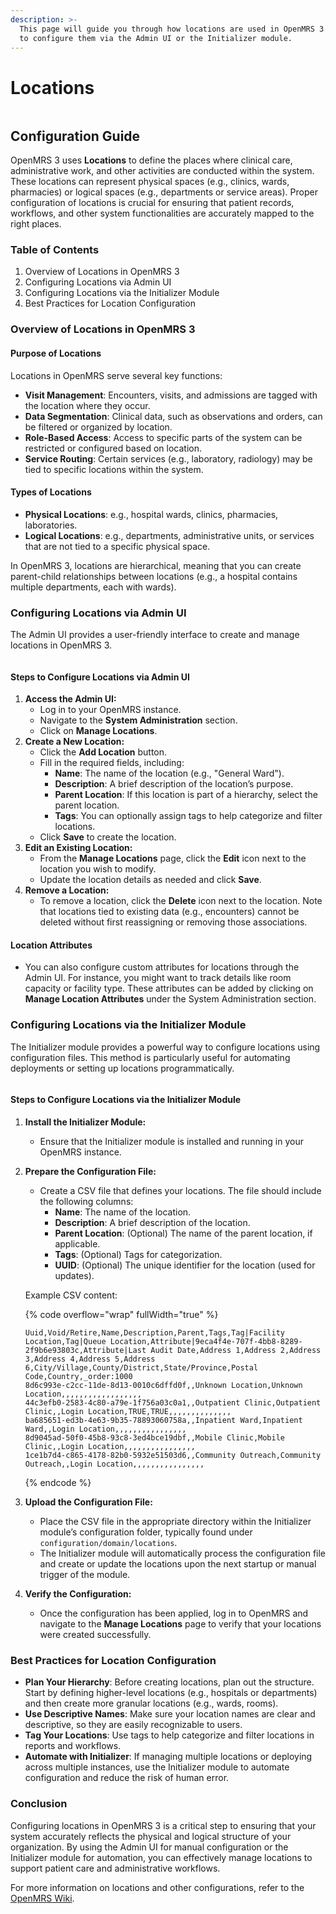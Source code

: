 ```yaml
---
description: >-
  This page will guide you through how locations are used in OpenMRS 3 and how
  to configure them via the Admin UI or the Initializer module.
---
```


# Locations

<div data-full-width="true">

<figure><img src="../../.gitbook/assets/Screenshot 2024-08-16 at 9.47.37 AM (1).png" alt=""><figcaption></figcaption></figure>

</div>

## Configuration Guide

OpenMRS 3 uses **Locations** to define the places where clinical care, administrative work, and other activities are conducted within the system. These locations can represent physical spaces (e.g., clinics, wards, pharmacies) or logical spaces (e.g., departments or service areas). Proper configuration of locations is crucial for ensuring that patient records, workflows, and other system functionalities are accurately mapped to the right places.



### Table of Contents

1. Overview of Locations in OpenMRS 3
2. Configuring Locations via Admin UI
3. Configuring Locations via the Initializer Module
4. Best Practices for Location Configuration

### Overview of Locations in OpenMRS 3

#### Purpose of Locations

Locations in OpenMRS serve several key functions:

* **Visit Management**: Encounters, visits, and admissions are tagged with the location where they occur.
* **Data Segmentation**: Clinical data, such as observations and orders, can be filtered or organized by location.
* **Role-Based Access**: Access to specific parts of the system can be restricted or configured based on location.
* **Service Routing**: Certain services (e.g., laboratory, radiology) may be tied to specific locations within the system.

#### Types of Locations

* **Physical Locations**: e.g., hospital wards, clinics, pharmacies, laboratories.
* **Logical Locations**: e.g., departments, administrative units, or services that are not tied to a specific physical space.

In OpenMRS 3, locations are hierarchical, meaning that you can create parent-child relationships between locations (e.g., a hospital contains multiple departments, each with wards).

### Configuring Locations via Admin UI

The Admin UI provides a user-friendly interface to create and manage locations in OpenMRS 3.

<div data-full-width="true">

<figure><img src="../../.gitbook/assets/Screenshot 2024-08-16 at 9.55.27 AM.png" alt=""><figcaption></figcaption></figure>

</div>

#### Steps to Configure Locations via Admin UI

1. **Access the Admin UI:**
   * Log in to your OpenMRS instance.
   * Navigate to the **System Administration** section.
   * Click on **Manage Locations**.
2. **Create a New Location:**
   * Click the **Add Location** button.
   * Fill in the required fields, including:
     * **Name**: The name of the location (e.g., "General Ward").
     * **Description**: A brief description of the location’s purpose.
     * **Parent Location**: If this location is part of a hierarchy, select the parent location.
     * **Tags**: You can optionally assign tags to help categorize and filter locations.
   * Click **Save** to create the location.
3. **Edit an Existing Location:**
   * From the **Manage Locations** page, click the **Edit** icon next to the location you wish to modify.
   * Update the location details as needed and click **Save**.
4. **Remove a Location:**
   * To remove a location, click the **Delete** icon next to the location. Note that locations tied to existing data (e.g., encounters) cannot be deleted without first reassigning or removing those associations.

#### Location Attributes

* You can also configure custom attributes for locations through the Admin UI. For instance, you might want to track details like room capacity or facility type. These attributes can be added by clicking on **Manage Location Attributes** under the System Administration section.

### Configuring Locations via the Initializer Module

The Initializer module provides a powerful way to configure locations using configuration files. This method is particularly useful for automating deployments or setting up locations programmatically.

<div data-full-width="true">

<figure><img src="../../.gitbook/assets/Screenshot 2024-08-16 at 10.07.17 AM.png" alt=""><figcaption></figcaption></figure>

</div>

#### Steps to Configure Locations via the Initializer Module

1. **Install the Initializer Module:**
   * Ensure that the Initializer module is installed and running in your OpenMRS instance.
2.  **Prepare the Configuration File:**

    * Create a CSV file that defines your locations. The file should include the following columns:
      * **Name**: The name of the location.
      * **Description**: A brief description of the location.
      * **Parent Location**: (Optional) The name of the parent location, if applicable.
      * **Tags**: (Optional) Tags for categorization.
      * **UUID**: (Optional) The unique identifier for the location (used for updates).

    Example CSV content:

    {% code overflow="wrap" fullWidth="true" %}
    ```csv
    Uuid,Void/Retire,Name,Description,Parent,Tags,Tag|Facility Location,Tag|Queue Location,Attribute|9eca4f4e-707f-4bb8-8289-2f9b6e93803c,Attribute|Last Audit Date,Address 1,Address 2,Address 3,Address 4,Address 5,Address 6,City/Village,County/District,State/Province,Postal Code,Country,_order:1000
    8d6c993e-c2cc-11de-8d13-0010c6dffd0f,,Unknown Location,Unknown Location,,,,,,,,,,,,,,,,,,
    44c3efb0-2583-4c80-a79e-1f756a03c0a1,,Outpatient Clinic,Outpatient Clinic,,Login Location,TRUE,TRUE,,,,,,,,,,,,,,
    ba685651-ed3b-4e63-9b35-78893060758a,,Inpatient Ward,Inpatient Ward,,Login Location,,,,,,,,,,,,,,,,
    8d9045ad-50f0-45b8-93c8-3ed4bce19dbf,,Mobile Clinic,Mobile Clinic,,Login Location,,,,,,,,,,,,,,,,
    1ce1b7d4-c865-4178-82b0-5932e51503d6,,Community Outreach,Community Outreach,,Login Location,,,,,,,,,,,,,,,,
    ```
    {% endcode %}
3. **Upload the Configuration File:**
   * Place the CSV file in the appropriate directory within the Initializer module’s configuration folder, typically found under `configuration/domain/locations`.
   * The Initializer module will automatically process the configuration file and create or update the locations upon the next startup or manual trigger of the module.
4. **Verify the Configuration:**
   * Once the configuration has been applied, log in to OpenMRS and navigate to the **Manage Locations** page to verify that your locations were created successfully.

### Best Practices for Location Configuration

* **Plan Your Hierarchy**: Before creating locations, plan out the structure. Start by defining higher-level locations (e.g., hospitals or departments) and then create more granular locations (e.g., wards, rooms).
* **Use Descriptive Names**: Make sure your location names are clear and descriptive, so they are easily recognizable to users.
* **Tag Your Locations**: Use tags to help categorize and filter locations in reports and workflows.
* **Automate with Initializer**: If managing multiple locations or deploying across multiple instances, use the Initializer module to automate configuration and reduce the risk of human error.

### Conclusion

Configuring locations in OpenMRS 3 is a critical step to ensuring that your system accurately reflects the physical and logical structure of your organization. By using the Admin UI for manual configuration or the Initializer module for automation, you can effectively manage locations to support patient care and administrative workflows.

For more information on locations and other configurations, refer to the [OpenMRS Wiki](https://wiki.openmrs.org/).
